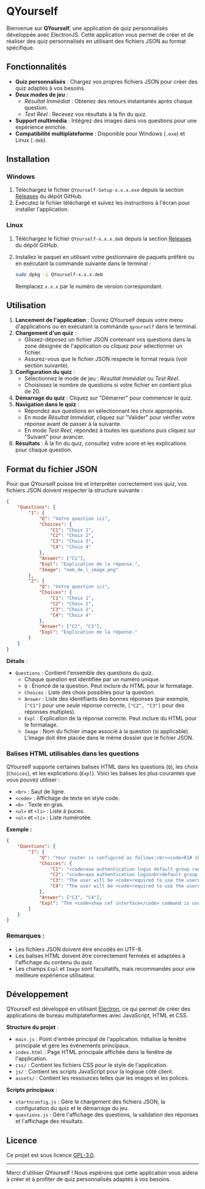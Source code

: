 # QYourself

Bienvenue sur **QYourself**, une application de quiz personnalisés développée avec ElectronJS. Cette application vous permet de créer et de réaliser des quiz personnalisés en utilisant des fichiers JSON au format spécifique.


## Fonctionnalités

- **Quiz personnalisés** : Chargez vos propres fichiers JSON pour créer des quiz adaptés à vos besoins.
- **Deux modes de jeu** :
  - *Résultat Immédiat* : Obtenez des retours instantanés après chaque question.
  - *Test Réel* : Recevez vos résultats à la fin du quiz.
- **Support multimédia** : Intégrez des images dans vos questions pour une expérience enrichie.
- **Compatibilité multiplateforme** : Disponible pour Windows (`.exe`) et Linux (`.deb`).


## Installation

### Windows

1. Téléchargez le fichier `QYourself-Setup-x.x.x.exe` depuis la section [Releases](https://github.com/Nolan-BY/QYourself/releases) du dépôt GitHub.
2. Exécutez le fichier téléchargé et suivez les instructions à l'écran pour installer l'application.

### Linux

1. Téléchargez le fichier `QYourself-x.x.x.deb` depuis la section [Releases](https://github.com/Nolan-BY/QYourself/releases) du dépôt GitHub.
2. Installez le paquet en utilisant votre gestionnaire de paquets préféré ou en exécutant la commande suivante dans le terminal :

   ```bash
   sudo dpkg -i QYourself-x.x.x.deb
   ```

   Remplacez `x.x.x` par le numéro de version correspondant.


## Utilisation

1. **Lancement de l'application** : Ouvrez QYourself depuis votre menu d'applications ou en exécutant la commande `qyourself` dans le terminal.
2. **Chargement d'un quiz** :
   - Glissez-déposez un fichier JSON contenant vos questions dans la zone désignée de l'application ou cliquez pour sélectionner un fichier.
   - Assurez-vous que le fichier JSON respecte le format requis (voir section suivante).
3. **Configuration du quiz** :
   - Sélectionnez le mode de jeu : *Résultat Immédiat* ou *Test Réel*.
   - Choisissez le nombre de questions si votre fichier en contient plus de 20.
4. **Démarrage du quiz** : Cliquez sur "Démarrer" pour commencer le quiz.
5. **Navigation dans le quiz** :
   - Répondez aux questions en sélectionnant les choix appropriés.
   - En mode *Résultat Immédiat*, cliquez sur "Valider" pour vérifier votre réponse avant de passer à la suivante.
   - En mode *Test Réel*, répondez à toutes les questions puis cliquez sur "Suivant" pour avancer.
6. **Résultats** : À la fin du quiz, consultez votre score et les explications pour chaque question.


## Format du fichier JSON

Pour que QYourself puisse lire et interpréter correctement vos quiz, vos fichiers JSON doivent respecter la structure suivante :

```json
{
    "Questions": {
        "1": {
            "Q": "Votre question ici",
            "Choices": {
                "C1": "Choix 1",
                "C2": "Choix 2",
                "C3": "Choix 3",
                "C4": "Choix 4"
            },
            "Answer": ["C1"],
            "Expl": "Explication de la réponse.",
            "Image": "nom_de_l_image.png"
        },
        "2": {
            "Q": "Votre question ici",
            "Choices": {
                "C1": "Choix 1",
                "C2": "Choix 2",
                "C3": "Choix 3",
                "C4": "Choix 4"
            },
            "Answer": ["C2", "C3"],
            "Expl": "Explication de la réponse."
        }
    }
}
```

**Détails** :

- `Questions` : Contient l'ensemble des questions du quiz.
  - Chaque question est identifiée par un numéro unique.
  - `Q` : Énoncé de la question. Peut inclure du HTML pour le formatage.
  - `Choices` : Liste des choix possibles pour la question.
  - `Answer` : Liste des identifiants des bonnes réponses (par exemple, `["C1"]` pour une seule réponse correcte, `["C2", "C3"]` pour des réponses multiples).
  - `Expl` : Explication de la réponse correcte. Peut inclure du HTML pour le formatage.
  - `Image` : Nom du fichier image associé à la question (si applicable). L'image doit être placée dans le même dossier que le fichier JSON.

### Balises HTML utilisables dans les questions

QYourself supporte certaines balises HTML dans les questions (`Q`), les choix (`Choices`), et les explications (`Expl`). Voici les balises les plus courantes que vous pouvez utiliser :

- `<br>` : Saut de ligne.
- `<code>` : Affichage de texte en style code.
- `<b>` : Texte en gras.
- `<ul>` et `<li>` : Liste à puces.
- `<ol>` et `<li>` : Liste numérotée.

**Exemple :**

```json
{
    "Questions": {
        "1": {
            "Q": "Your router is configured as follows:<br><code>R1# show run | i aaa|username<br>aaa new-model<br>username ENARSI password 0 EXAM<br>R1# show run | s vty<br>line vty 0 4<br>password cisco<br>transport input all<br>R1#</code><br>Based on the configuration, what will occur when someone uses Telnet to reach the router?",
            "Choices": {
                "C1": "<code>aaa authentication login default group radius local</code>",
                "C2": "<code>aaa authentication login<br>default group radius local</code>",
                "C3": "The user will be <code>required to use the username ENARSI</code> with the password EXAM",
                "C4": "The user will be <code>required to use the username ENARSI</code><br>with the password EXAM"
            },
            "Answer": ["C3", "C4"],
            "Expl": "The <code>show cef interface</code> command is used to verify that<ul><li>CEF is enabled on an interface</li><li>When uRPF is <code>configured on an interface</code>, the correct mode should be chosen.</li></ul>If strict mode is used when asymmetric routing occurs, <code>the legitimate<br>traffic is dropped</code><br>Where asymmetric routing might occur<ol><li>uRPF should be configured with loose mode</li><li>and where symmetric routing is guaranteed to occur</li>/ol>the strict mode <b>should be used</b>. On router interfaces that connect to subnets with end stations, strict mode is typically used, and on uplinks, loose mode is typically used."
        }
    }
}
```

### Remarques :

- Les fichiers JSON doivent être encodés en UTF-8.
- Les balises HTML doivent être correctement fermées et adaptées à l'affichage du contenu du quiz.
- Les champs `Expl` et `Image` sont facultatifs, mais recommandés pour une meilleure expérience utilisateur.


## Développement

QYourself est développé en utilisant [Electron](https://www.electronjs.org/), ce qui permet de créer des applications de bureau multiplateformes avec JavaScript, HTML et CSS.

**Structure du projet** :

- `main.js` : Point d'entrée principal de l'application. Initialise la fenêtre principale et gère les événements principaux.
- `index.html` : Page HTML principale affichée dans la fenêtre de l'application.
- `css/` : Contient les fichiers CSS pour le style de l'application.
- `js/` : Contient les scripts JavaScript pour la logique côté client.
- `assets/` : Contient les ressources telles que les images et les polices.

**Scripts principaux** :

- `startnconfig.js` : Gère le chargement des fichiers JSON, la configuration du quiz et le démarrage du jeu.
- `questions.js` : Gère l'affichage des questions, la validation des réponses et l'affichage des résultats.


## Licence

Ce projet est sous licence [GPL-3.0](https://github.com/Nolan-BY/QYourself/blob/main/LICENSE).

---

Merci d'utiliser QYourself ! Nous espérons que cette application vous aidera à créer et à profiter de quiz personnalisés adaptés à vos besoins.
